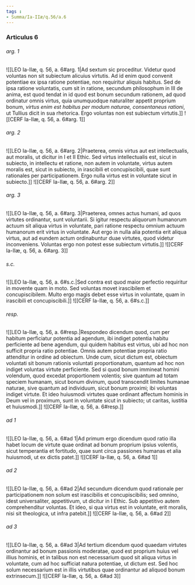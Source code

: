 ```yaml
---
tags : 
- Summa/Ia-IIæ/q.56/a.6
---
```


### Articulus 6

###### arg. 1
![[LEO Ia-IIæ, q. 56, a. 6#arg. 1|Ad sextum sic proceditur. Videtur quod voluntas non sit subiectum alicuius virtutis. Ad id enim quod convenit potentiae ex ipsa ratione potentiae, non requiritur aliquis habitus. Sed de ipsa ratione voluntatis, cum sit in ratione, secundum philosophum in III de anima, est quod tendat in id quod est bonum secundum rationem, ad quod ordinatur omnis virtus, quia unumquodque naturaliter appetit proprium bonum, *virtus enim est habitus per modum naturae, consentaneus rationi*, ut Tullius dicit in sua rhetorica. Ergo voluntas non est subiectum virtutis.]]
![[CERF Ia-IIæ, q. 56, a. 6#arg. 1]]

###### arg. 2
![[LEO Ia-IIæ, q. 56, a. 6#arg. 2|Praeterea, omnis virtus aut est intellectualis, aut moralis, ut dicitur in I et II Ethic. Sed virtus intellectualis est, sicut in subiecto, in intellectu et ratione, non autem in voluntate, virtus autem moralis est, sicut in subiecto, in irascibili et concupiscibili, quae sunt rationales per participationem. Ergo nulla virtus est in voluntate sicut in subiecto.]]
![[CERF Ia-IIæ, q. 56, a. 6#arg. 2]]

###### arg. 3
![[LEO Ia-IIæ, q. 56, a. 6#arg. 3|Praeterea, omnes actus humani, ad quos virtutes ordinantur, sunt voluntarii. Si igitur respectu aliquorum humanorum actuum sit aliqua virtus in voluntate, pari ratione respectu omnium actuum humanorum erit virtus in voluntate. Aut ergo in nulla alia potentia erit aliqua virtus, aut ad eundem actum ordinabuntur duae virtutes, quod videtur inconveniens. Voluntas ergo non potest esse subiectum virtutis.]]
![[CERF Ia-IIæ, q. 56, a. 6#arg. 3]]

###### s.c.
![[LEO Ia-IIæ, q. 56, a. 6#s.c.|Sed contra est quod maior perfectio requiritur in movente quam in moto. Sed voluntas movet irascibilem et concupiscibilem. Multo ergo magis debet esse virtus in voluntate, quam in irascibili et concupiscibili.]]
![[CERF Ia-IIæ, q. 56, a. 6#s.c.]]

###### resp.
![[LEO Ia-IIæ, q. 56, a. 6#resp.|Respondeo dicendum quod, cum per habitum perficiatur potentia ad agendum, ibi indiget potentia habitu perficiente ad bene agendum, qui quidem habitus est virtus, ubi ad hoc non sufficit propria ratio potentiae. Omnis autem potentiae propria ratio attenditur in ordine ad obiectum. Unde cum, sicut dictum est, obiectum voluntati sit bonum rationis voluntati proportionatum, quantum ad hoc non indiget voluntas virtute perficiente. Sed si quod bonum immineat homini volendum, quod excedat proportionem volentis; sive quantum ad totam speciem humanam, sicut bonum divinum, quod transcendit limites humanae naturae, sive quantum ad individuum, sicut bonum proximi; ibi voluntas indiget virtute. Et ideo huiusmodi virtutes quae ordinant affectum hominis in Deum vel in proximum, sunt in voluntate sicut in subiecto; ut caritas, iustitia et huiusmodi.]]
![[CERF Ia-IIæ, q. 56, a. 6#resp.]]

###### ad 1
![[LEO Ia-IIæ, q. 56, a. 6#ad 1|Ad primum ergo dicendum quod ratio illa habet locum de virtute quae ordinat ad bonum proprium ipsius volentis, sicut temperantia et fortitudo, quae sunt circa passiones humanas et alia huiusmodi, ut ex dictis patet.]]
![[CERF Ia-IIæ, q. 56, a. 6#ad 1]]

###### ad 2
![[LEO Ia-IIæ, q. 56, a. 6#ad 2|Ad secundum dicendum quod rationale per participationem non solum est irascibilis et concupiscibilis; sed omnino, idest universaliter, appetitivum, ut dicitur in I Ethic. Sub appetitivo autem comprehenditur voluntas. Et ideo, si qua virtus est in voluntate, erit moralis, nisi sit theologica, ut infra patebit.]]
![[CERF Ia-IIæ, q. 56, a. 6#ad 2]]

###### ad 3
![[LEO Ia-IIæ, q. 56, a. 6#ad 3|Ad tertium dicendum quod quaedam virtutes ordinantur ad bonum passionis moderatae, quod est proprium huius vel illius hominis, et in talibus non est necessarium quod sit aliqua virtus in voluntate, cum ad hoc sufficiat natura potentiae, ut dictum est. Sed hoc solum necessarium est in illis virtutibus quae ordinantur ad aliquod bonum extrinsecum.]]
![[CERF Ia-IIæ, q. 56, a. 6#ad 3]]

